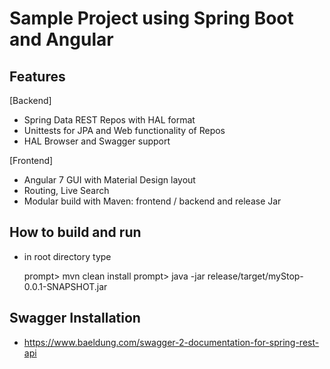 # Sample Project using Spring Boot and Angular 

## Features

[Backend]

* Spring Data REST Repos with HAL format
* Unittests for JPA and Web functionality of Repos
* HAL Browser and Swagger support

[Frontend]

* Angular 7 GUI with Material Design layout
* Routing, Live Search
* Modular build with Maven: frontend / backend and release Jar

## How to build and run

*  in root directory type

    prompt> mvn clean install
    prompt> java -jar release/target/myStop-0.0.1-SNAPSHOT.jar

## Swagger Installation

* https://www.baeldung.com/swagger-2-documentation-for-spring-rest-api
